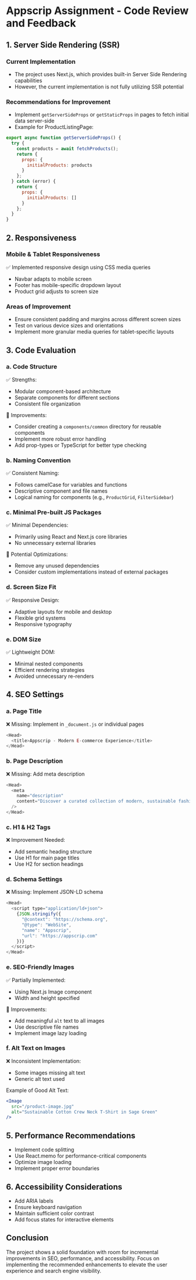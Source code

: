 # Appscrip Assignment - Code Review and Feedback

## 1. Server Side Rendering (SSR)
### Current Implementation
- The project uses Next.js, which provides built-in Server Side Rendering capabilities
- However, the current implementation is not fully utilizing SSR potential

### Recommendations for Improvement
- Implement `getServerSideProps` or `getStaticProps` in pages to fetch initial data server-side
- Example for ProductListingPage:
```javascript
export async function getServerSideProps() {
  try {
    const products = await fetchProducts();
    return {
      props: {
        initialProducts: products
      }
    };
  } catch (error) {
    return {
      props: {
        initialProducts: []
      }
    };
  }
}
```

## 2. Responsiveness
### Mobile & Tablet Responsiveness
✅ Implemented responsive design using CSS media queries
- Navbar adapts to mobile screen
- Footer has mobile-specific dropdown layout
- Product grid adjusts to screen size

### Areas of Improvement
- Ensure consistent padding and margins across different screen sizes
- Test on various device sizes and orientations
- Implement more granular media queries for tablet-specific layouts

## 3. Code Evaluation

### a. Code Structure
✅ Strengths:
- Modular component-based architecture
- Separate components for different sections
- Consistent file organization

🔧 Improvements:
- Consider creating a `components/common` directory for reusable components
- Implement more robust error handling
- Add prop-types or TypeScript for better type checking

### b. Naming Convention
✅ Consistent Naming:
- Follows camelCase for variables and functions
- Descriptive component and file names
- Logical naming for components (e.g., `ProductGrid`, `FilterSidebar`)

### c. Minimal Pre-built JS Packages
✅ Minimal Dependencies:
- Primarily using React and Next.js core libraries
- No unnecessary external libraries

🔧 Potential Optimizations:
- Remove any unused dependencies
- Consider custom implementations instead of external packages

### d. Screen Size Fit
✅ Responsive Design:
- Adaptive layouts for mobile and desktop
- Flexible grid systems
- Responsive typography

### e. DOM Size
✅ Lightweight DOM:
- Minimal nested components
- Efficient rendering strategies
- Avoided unnecessary re-renders

## 4. SEO Settings

### a. Page Title
❌ Missing: Implement in `_document.js` or individual pages
```javascript
<Head>
  <title>Appscrip - Modern E-commerce Experience</title>
</Head>
```

### b. Page Description
❌ Missing: Add meta description
```javascript
<Head>
  <meta 
    name="description" 
    content="Discover a curated collection of modern, sustainable fashion at Appscrip."
  />
</Head>
```

### c. H1 & H2 Tags
❌ Improvement Needed:
- Add semantic heading structure
- Use H1 for main page titles
- Use H2 for section headings

### d. Schema Settings
❌ Missing: Implement JSON-LD schema
```javascript
<Head>
  <script type="application/ld+json">
    {JSON.stringify({
      "@context": "https://schema.org",
      "@type": "WebSite",
      "name": "Appscrip",
      "url": "https://appscrip.com"
    })}
  </script>
</Head>
```

### e. SEO-Friendly Images
✅ Partially Implemented:
- Using Next.js Image component
- Width and height specified

🔧 Improvements:
- Add meaningful `alt` text to all images
- Use descriptive file names
- Implement image lazy loading

### f. Alt Text on Images
❌ Inconsistent Implementation:
- Some images missing alt text
- Generic alt text used

Example of Good Alt Text:
```jsx
<Image 
  src="/product-image.jpg" 
  alt="Sustainable Cotton Crew Neck T-Shirt in Sage Green" 
/>
```

## 5. Performance Recommendations
- Implement code splitting
- Use React.memo for performance-critical components
- Optimize image loading
- Implement proper error boundaries

## 6. Accessibility Considerations
- Add ARIA labels
- Ensure keyboard navigation
- Maintain sufficient color contrast
- Add focus states for interactive elements

## Conclusion
The project shows a solid foundation with room for incremental improvements in SEO, performance, and accessibility. Focus on implementing the recommended enhancements to elevate the user experience and search engine visibility.